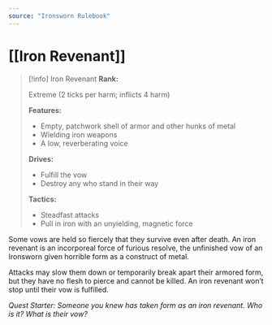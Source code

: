 ```yaml
---
source: "Ironsworn Rulebook"
---
```

# [[Iron Revenant]]

> [!info] Iron Revenant
> **Rank:**
> 
> Extreme (2 ticks per harm; inflicts 4 harm)
> 
> **Features:**
> 
> - Empty, patchwork shell of armor and other hunks of metal
> - Wielding iron weapons
> - A low, reverberating voice
> 
> **Drives:**
> 
> - Fulfill the vow
> - Destroy any who stand in their way
> 
> **Tactics:**
> 
> - Steadfast attacks
> - Pull in iron with an unyielding, magnetic force

Some vows are held so fiercely that they survive even after death. An iron revenant is an incorporeal force of furious resolve, the unfinished vow of an Ironsworn given horrible form as a construct of metal. 

Attacks may slow them down or temporarily break apart their armored form, but they have no flesh to pierce and cannot be killed. An iron revenant won’t stop until their vow is fulfilled. 

_Quest Starter: Someone you knew has taken form as an iron revenant. Who is it? What is their vow?_


